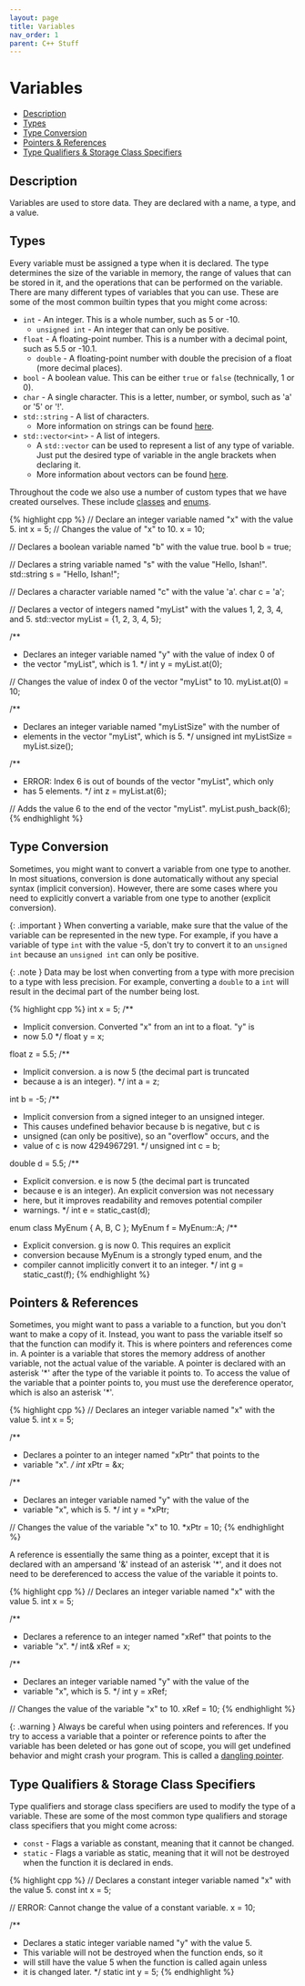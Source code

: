 ```yaml
---
layout: page
title: Variables
nav_order: 1
parent: C++ Stuff
---
```


# Variables

* [Description](#description)
* [Types](#types)
* [Type Conversion](#type-conversion)
* [Pointers & References](#pointers--references)
* [Type Qualifiers & Storage Class Specifiers](#type-qualifiers--storage-class-specifiers)

## Description

Variables are used to store data. They are declared with a name, a type, and a value.

## Types

Every variable must be assigned a type when it is declared. The type determines the size of the variable in memory, the range of values that can be stored in it, and the operations that can be performed on the variable. There are many different types of variables that you can use. These are some of the most common builtin types that you might come across:
* `int` - An integer. This is a whole number, such as 5 or -10.
  - `unsigned int` - An integer that can only be positive.
* `float` - A floating-point number. This is a number with a decimal point, such as 5.5 or -10.1.
  - `double` - A floating-point number with double the precision of a float (more decimal places).
* `bool` - A boolean value. This can be either `true` or `false` (technically, 1 or 0).
* `char` - A single character. This is a letter, number, or symbol, such as 'a' or '5' or '!'.
* `std::string` - A list of characters.
  - More information on strings can be found [here](https://en.cppreference.com/w/cpp/string/basic_string).
* `std::vector<int>` - A list of integers.
  - A `std::vector` can be used to represent a list of any type of variable. Just put the desired type of variable in the angle brackets when declaring it.
  - More information about vectors can be found [here](https://en.cppreference.com/w/cpp/container/vector).

Throughout the code we also use a number of custom types that we have created ourselves. These include [classes](/cpp_stuff/classes) and [enums](/cpp_stuff/enums/).

{% highlight cpp %}
// Declare an integer variable named "x" with the value 5.
int x = 5;
// Changes the value of "x" to 10.
x = 10;

// Declares a boolean variable named "b" with the value true.
bool b = true;

// Declares a string variable named "s" with the value "Hello, Ishan!".
std::string s = "Hello, Ishan!";

// Declares a character variable named "c" with the value 'a'.
char c = 'a';

// Declares a vector of integers named "myList" with the values 1, 2, 3, 4, and 5.
std::vector<int> myList = {1, 2, 3, 4, 5};

/**
 * Declares an integer variable named "y" with the value of index 0 of
 * the vector "myList", which is 1.
 */
int y = myList.at(0);

// Changes the value of index 0 of the vector "myList" to 10.
myList.at(0) = 10;

/**
 * Declares an integer variable named "myListSize" with the number of
 * elements in the vector "myList", which is 5.
 */
unsigned int myListSize = myList.size();

/**
 * ERROR: Index 6 is out of bounds of the vector "myList", which only
 * has 5 elements.
 */
int z = myList.at(6);

// Adds the value 6 to the end of the vector "myList".
myList.push_back(6);
{% endhighlight %}

## Type Conversion

Sometimes, you might want to convert a variable from one type to another. In most situations, conversion is done automatically without any special syntax (implicit conversion). However, there are some cases where you need to explicitly convert a variable from one type to another (explicit conversion).

{: .important }
When converting a variable, make sure that the value of the variable can be represented in the new type. For example, if you have a variable of type `int` with the value -5, don't try to convert it to an `unsigned int` because an `unsigned int` can only be positive.

{: .note }
Data may be lost when converting from a type with more precision to a type with less precision. For example, converting a `double` to a `int` will result in the decimal part of the number being lost.

{% highlight cpp %}
int x = 5;
/**
 * Implicit conversion. Converted "x" from an int to a float. "y" is
 * now 5.0
 */
float y = x;

float z = 5.5;
/**
 * Implicit conversion. a is now 5 (the decimal part is truncated
 * because a is an integer).
 */
int a = z;

int b = -5;
/**
 * Implicit conversion from a signed integer to an unsigned integer.
 * This causes undefined behavior because b is negative, but c is
 * unsigned (can only be positive), so an "overflow" occurs, and the
 * value of c is now 4294967291.
 */
unsigned int c = b;

double d = 5.5;
/**
 * Explicit conversion. e is now 5 (the decimal part is truncated
 * because e is an integer). An explicit conversion was not necessary
 * here, but it improves readability and removes potential compiler
 * warnings.
 */
int e = static_cast<int>(d);

enum class MyEnum { A, B, C };
MyEnum f = MyEnum::A;
/**
 * Explicit conversion. g is now 0. This requires an explicit
 * conversion because MyEnum is a strongly typed enum, and the
 * compiler cannot implicitly convert it to an integer.
 */
int g = static_cast<int>(f);
{% endhighlight %}

## Pointers & References

Sometimes, you might want to pass a variable to a function, but you don't want to make a copy of it. Instead, you want to pass the variable itself so that the function can modify it. This is where pointers and references come in. A pointer is a variable that stores the memory address of another variable, not the actual value of the variable. A pointer is declared with an asterisk '\*' after the type of the variable it points to. To access the value of the variable that a pointer points to, you must use the dereference operator, which is also an asterisk '\*'.

{% highlight cpp %}
// Declares an integer variable named "x" with the value 5.
int x = 5;

/**
 * Declares a pointer to an integer named "xPtr" that points to the
 * variable "x".
 */
int* xPtr = &x;

/**
 * Declares an integer variable named "y" with the value of the
 * variable "x", which is 5.
 */
int y = *xPtr;

// Changes the value of the variable "x" to 10.
*xPtr = 10;
{% endhighlight %}

A reference is essentially the same thing as a pointer, except that it is declared with an ampersand '&' instead of an asterisk '\*', and it does not need to be dereferenced to access the value of the variable it points to.

{% highlight cpp %}
// Declares an integer variable named "x" with the value 5.
int x = 5;

/**
 * Declares a reference to an integer named "xRef" that points to the
 * variable "x".
 */
int& xRef = x;

/**
 * Declares an integer variable named "y" with the value of the
 * variable "x", which is 5.
 */
int y = xRef;

// Changes the value of the variable "x" to 10.
xRef = 10;
{% endhighlight %}

{: .warning }
Always be careful when using pointers and references. If you try to access a variable that a pointer or reference points to after the variable has been deleted or has gone out of scope, you will get undefined behavior and might crash your program. This is called a [dangling pointer](https://en.wikipedia.org/wiki/Dangling_pointer).

## Type Qualifiers & Storage Class Specifiers

Type qualifiers and storage class specifiers are used to modify the type of a variable. These are some of the most common type qualifiers and storage class specifiers that you might come across:
* `const` - Flags a variable as constant, meaning that it cannot be changed.
* `static` - Flags a variable as static, meaning that it will not be destroyed when the function it is declared in ends.

{% highlight cpp %}
// Declares a constant integer variable named "x" with the value 5.
const int x = 5;

// ERROR: Cannot change the value of a constant variable.
x = 10;

/**
 * Declares a static integer variable named "y" with the value 5.
 * This variable will not be destroyed when the function ends, so it
 * will still have the value 5 when the function is called again unless
 * it is changed later.
 */
static int y = 5;
{% endhighlight %}